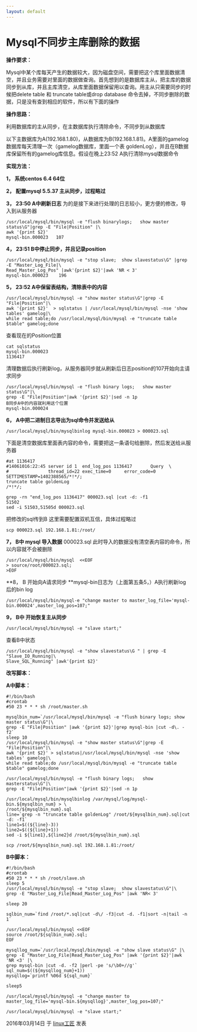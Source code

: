 ```yaml
---
layout: default
---
```


# Mysql不同步主库删除的数据

**操作要求：**

Mysql中某个库每天产生的数据较大，因为磁盘空间，需要把这个库里面数据清空，并且业务需要对里面的数据做查询。首先想到的是数据库主从，把主库的数据同步到从库，并且主库清空，从库里面数据保留用以查询。用主从只需要同步的时候把delete table 和 truncate table或drop database 命令去掉，不同步删除的数据，只是没有查到相应的软件，所以有下面的操作

**操作思路：**

利用数据库的主从同步，在主数据库执行清除命令，不同步到从数据库

以下主数据库为A(192.168.1.80)，从数据库为B(192.168.1.81)。A里面的gamelog数据库每天清理一次（gamelog数据库，里面一个表 goldenLog），并且在B数据库保留所有的gamelog库信息。假设在晚上23:52  A执行清除mysql数据命令

**实现方法：**

**1，  系统centos 6.4 64位**

**2，  配置mysql 5.5.37 主从同步，过程略过**

**3，  23:50 A中刷新日志** 为的是接下来进行处理的日志较小，更方便的修改，导入到从服务器

```
/usr/local/mysql/bin/mysql -e "flush binarylogs;   show master status\G"|grep -E "File|Position" |\
awk '{print $2}'
mysql-bin.000023   107
```

**4，  23:51  B中停止同步，并且记录position**

```
/usr/local/mysql/bin/mysql -e "stop slave;  show slavestatus\G" |grep -E "Master_Log_File|\
Read_Master_Log_Pos" |awk'{print $2}'|awk 'NR < 3'
mysql-bin.000023    196
```

**5，  23:52  A中保留表结构，清除表中的内容**

```
/usr/local/mysql/bin/mysql -e "show master status\G"|grep -E "File|Position"|\
awk '{print $2}'  > sqlstatus | /usr/local/mysql/bin/mysql -nse 'show tables' gamelog|\
while read table;do /usr/local/mysql/bin/mysql -e "truncate table $table" gamelog;done
```

查看现在的Position位置 

```
cat sqlstatus
mysql-bin.000023
1136417
```

清理数据后执行刷新log，从服务器同步就从刷新后日志position的107开始向主请求同步

```
/usr/local/mysql/bin/mysql -e "flush binary logs;   show master status\G"|\
grep -E "File|Position"|awk '{print $2}'|sed -n 1p
B同步A中的内容就利用这个位置 
mysql-bin.000024
```

**6，  A中把二进制日志导出为sql命令并发送给从**

```
/usr/local/mysql/bin/mysqlbinlog mysql-bin.000023 > 000023.sql
```

下面是清空数据库里面表内容的命令，需要把这一条语句给删除，然后发送给从服务器

```
#at 1136417
#14061016:22:45 server id 1  end_log_pos 1136417       Query  \
#               thread_id=22 exec_time=0     error_code=0
SETTIMESTAMP=1402388565/*!*/;
truncate table goldenLog
/*!*/;
```

```
grep -rn "end_log_pos 1136417" 000023.sql |cut -d: -f1
51502
sed -i 51503,51505d 000023.sql
```

把修改的sql传到B  这里需要配置双机互信，具体过程略过

```
scp 000023.sql 192.168.1.81:/root/
```

**7，  B中 mysql 导入数据** 000023.sql 此时导入的数据没有清空表内容的命令，所以内容就不会被删除

```
/usr/local/mysql/bin/mysql  <<EOF
> source/root/000023.sql;
>EOF
```

**8，  B 开始向A请求同步  **mysql-bin日志为（上面第五条5，）A执行刷新log后的bin log

```
/usr/local/mysql/bin/mysql-e "change master to master_log_file='mysql-bin.000024',master_log_pos=107;"
```

**9， B中 开始恢复主从同步**

```
/usr/local/mysql/bin/mysql -e "slave start;"
```

查看B中状态

```
/usr/local/mysql/bin/mysql -e "show slavestatus\G " | grep -E "Slave_IO_Running|\
Slave_SQL_Running" |awk'{print $2}'
```

**改写脚本：**

**A中脚本：**

```
#!/bin/bash
#crontab
#50 23 * * * sh /root/master.sh
 
mysqlbin_num=`/usr/local/mysql/bin/mysql -e "flush binary logs; show master status\G"|\
grep -E "File|Position" |awk '{print $2}'|grep mysql-bin |cut -d\. -f2`
sleep 10
/usr/local/mysql/bin/mysql -e "show master status\G"|grep -E "File|Position"|\
awk '{print $2}' > sqlstatus|/usr/local/mysql/bin/mysql -nse 'show tables' gamelog|\
while read table;do /usr/local/mysql/bin/mysql -e "truncate table $table" gamelog;done
 
/usr/local/mysql/bin/mysql -e "flush binary logs;   show masterstatus\G"|\
grep -E "File|Position"|awk '{print $2}'|sed -n 1p
 
/usr/local/mysql/bin/mysqlbinlog /var/mysql/log/mysql-bin.${mysqlbin_num} > \
/root/${mysqlbin_num}.sql
line=`grep -n "truncate table goldenLog" /root/${mysqlbin_num}.sql|cut -d: -f1`
line1=$((${line}-3))
line2=$((${line}+1))
sed -i ${line1},${line2}d /root/${mysqlbin_num}.sql
 
scp /root/${mysqlbin_num}.sql 192.168.1.81:/root/
```

**B中脚本：**

```
#!/bin/bash
#crontab
#50 23 * * * sh /root/slave.sh
sleep 5
/usr/local/mysql/bin/mysql -e "stop slave;  show slavestatus\G"|\
grep -E "Master_Log_File|Read_Master_Log_Pos" |awk 'NR< 3'
 
sleep 20
 
sqlbin_num=`find /root/*.sql|cut -d\/ -f3|cut -d. -f1|sort -n|tail -n 1`
 
/usr/local/mysql/bin/mysql <<EOF
source /root/${sqlbin_num}.sql;
EOF
 
mysqllog_num=`/usr/local/mysql/bin/mysql -e "show slave status\G" |\
grep -E "Master_Log_File|Read_Master_Log_Pos" |awk '{print $2}'|awk 'NR <3' |\
grep mysql-bin |cut -d. -f2 |perl -pe 's/\b0+//g'`
sql_num=$((${mysqllog_num}+1))
mysqllog=`printf %06d ${sql_num}`
 
sleep5
 
/usr/local/mysql/bin/mysql -e "change master to master_log_file='mysql-bin.${mysqllog}',master_log_pos=107;"
 
/usr/local/mysql/bin/mysql -e "slave start;"
```

2016年03月14日 于 [linux工匠](https://bbotte.github.io/) 发表